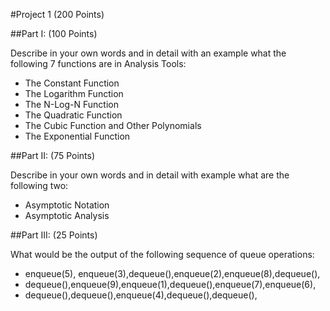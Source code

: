 #Project 1 (200 Points)

##Part I: (100 Points)

Describe in your own words and in detail with an example what the following 7 functions are in Analysis Tools:

* The Constant Function
* The Logarithm Function
* The N-Log-N Function
* The Quadratic Function
* The Cubic Function and Other Polynomials
* The Exponential Function

##Part II: (75 Points)

Describe in your own words and in detail with example what are the following two:

* Asymptotic Notation
* Asymptotic Analysis

##Part III: (25 Points)

What would be the output of the following sequence of queue operations:

* enqueue(5), enqueue(3),dequeue(),enqueue(2),enqueue(8),dequeue(),
* dequeue(),enqueue(9),enqueue(1),dequeue(),enqueue(7),enqueue(6),
* dequeue(),dequeue(),enqueue(4),dequeue(),dequeue(),
